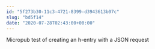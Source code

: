 ```yaml
---
id: "5f273b30-11c3-4721-8399-d3943613b07c"
slug: "bd5f14"
date: "2020-07-28T02:43:00+00:00"
---
```


Micropub test of creating an h-entry with a JSON request
